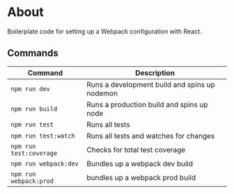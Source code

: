 # About

Boilerplate code for setting up a Webpack configuration with React.

## Commands

| Command                 | Description                                   |
| ----------------------- | --------------------------------------------- |
| `npm run dev`           | Runs a development build and spins up nodemon |
| `npm run build`         | Runs a production build and spins up node     |
| `npm run test`          | Runs all tests                                |
| `npm run test:watch`    | Runs all tests and watches for changes        |
| `npm run test:coverage` | Checks for total test coverage                |
| `npm run webpack:dev`   | Bundles up a webpack dev build                |
| `npm run webpack:prod`  | bundles up a webpack prod build               |
